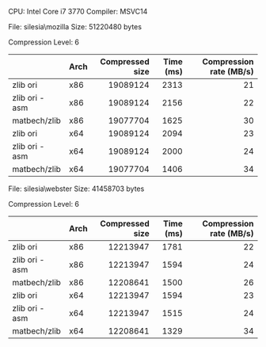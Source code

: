 CPU: Intel Core i7 3770
Compiler: MSVC14

File: silesia\mozilla
Size: 51220480 bytes

Compression Level: 6

|                | Arch | Compressed size | Time (ms) | Compression rate (MB/s) |
| -------------- | -----| ---------------:| ---------:| -----------------------:|
| zlib ori       | x86  | 19089124        | 2313      | 21 |
| zlib ori - asm | x86  | 19089124        | 2156      | 22 |
| matbech/zlib   | x86  | 19077704        | 1625      | 30 |
| zlib ori       | x64  | 19089124        | 2094      | 23 |
| zlib ori - asm | x64  | 19089124        | 2000      | 24 |
| matbech/zlib   | x64  | 19077704        | 1406      | 34 |


File: silesia\webster
Size: 41458703 bytes

Compression Level: 6

|                | Arch | Compressed size | Time (ms) | Compression rate (MB/s) |
| -------------- | -----| ---------------:| ---------:| -----------------------:|
| zlib ori       | x86  | 12213947        | 1781      | 22 |
| zlib ori - asm | x86  | 12213947        | 1594      | 24 |
| matbech/zlib   | x86  | 12208641        | 1500      | 26 |
| zlib ori       | x64  | 12213947        | 1594      | 23 |
| zlib ori - asm | x64  | 12213947        | 1515      | 24 |
| matbech/zlib   | x64  | 12208641        | 1329      | 34 |

